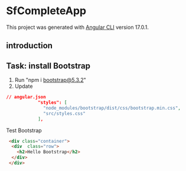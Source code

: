 # SfCompleteApp

This project was generated with [Angular CLI](https://github.com/angular/angular-cli) version 17.0.1.

## introduction

## Task: install Bootstrap

1. Run "npm i bootstrap@5.3.2"
2. Update

```json
// angular.json
            "styles": [
              "node_modules/bootstrap/dist/css/bootstrap.min.css",
              "src/styles.css"
            ],
```

Test Bootstrap

```html
 <div class="container">
  <div  class="row">
    <h2>Hello Bootstrap</h2>
  </div>
 </div>
 ```
